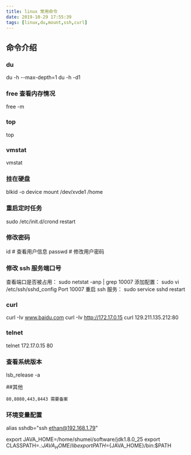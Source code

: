 ```yaml
---
title: linux 常用命令
date: 2019-10-29 17:55:39
tags: [linux,du,mount,ssh,curl]
---
```


## 命令介绍
### du
du -h --max-depth=1
du -h -d1

### free 查看内存情况
free -m

### top
top

### vmstat
vmstat

### 挂在硬盘
blkid -o device
mount /dev/xvde1 /home

### 重启定时任务
sudo /etc/init.d/crond restart

### 修改密码
id # 查看用户信息
passwd # 修改用户密码

### 修改 ssh 服务端口号
查看端口是否被占用：
sudo netstat -anp | grep 10007
添加配置：
sudo vi /etc/ssh/sshd_config
Port 10007
重启 ssh 服务：
sudo service sshd restart

### curl
curl -Iv www.baidu.com
curl -Iv http://172.17.0.15
curl 129.211.135.212:80

### telnet
telnet 172.17.0.15 80

### 查看系统版本
lsb_release -a

##其他
```
80,8080,443,8443 需要备案
```
### 环境变量配置
alias sshdb="ssh ethan@192.168.1.79"

export JAVA_HOME=/home/shumei/software/jdk1.8.0_25
export CLASSPATH=.:${JAVA_HOME}/lib
export PATH=${JAVA_HOME}/bin:$PATH
